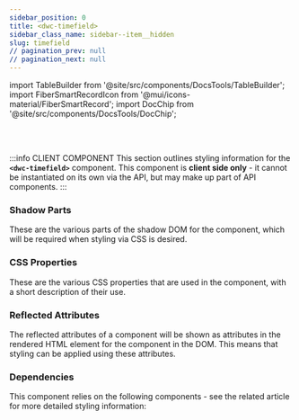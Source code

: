 ```yaml
---
sidebar_position: 0
title: <dwc-timefield>
sidebar_class_name: sidebar--item__hidden
slug: timefield
// pagination_prev: null
// pagination_next: null
---
```


import TableBuilder from '@site/src/components/DocsTools/TableBuilder';
import FiberSmartRecordIcon from '@mui/icons-material/FiberSmartRecord';
import DocChip from '@site/src/components/DocsTools/DocChip';

<DocChip tooltipText="This component will render with a shadow DOM, an API built into the browser that facilitates encapsulation." label="Shadow" target="_blank" clickable={false} iconName='shadow' />

<br />
<br />

:::info CLIENT COMPONENT
This section outlines styling information for the **`<dwc-timefield>`** component. This component is **client side only** - it cannot be instantiated on its own via the API, but may make up part of API components.
:::

### Shadow Parts
These are the various parts of the shadow DOM for the component, which will be required when styling via CSS is desired.
<TableBuilder tag='dwc-timefield' table="parts"/>

### CSS Properties

  These are the various CSS properties that are used in the component, with a short description of their use.
  
  <TableBuilder tag='dwc-timefield' table="properties"/>

### Reflected Attributes

  The reflected attributes of a component will be shown as attributes in the rendered HTML element for the component in the DOM. This means that styling can be applied using these attributes.
  
  <TableBuilder tag='dwc-timefield' table="reflects"/>

### Dependencies

  This component relies on the following components - see the related article for more detailed styling information:
  
  <TableBuilder tag='dwc-timefield' table="dependencies"/>

